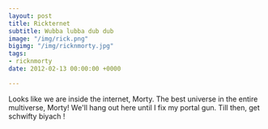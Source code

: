 ```yaml
---
layout: post
title: Rickternet
subtitle: Wubba lubba dub dub
image: "/img/rick.png"
bigimg: "/img/ricknmorty.jpg"
tags:
- ricknmorty
date: 2012-02-13 00:00:00 +0000

---
```

Looks like we are inside the internet, Morty. The best universe in the entire multiverse, Morty! We'll hang out here until I fix my portal gun. Till then, get schwifty biyach !